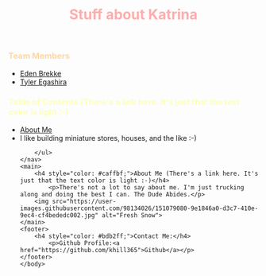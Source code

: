 <html>
    <head>
        <META charset="UTF-8">
        <meta name="author" content="Katrina Hill">
        <link href="style.css" rel="stylesheet">
        <title>Imagine Anything You Want for a Title</title>
    </head>
    <body>
        <header>
            <h1 style="color:#ffadad;">Stuff about Katrina</h1>
        </header>
    <nav>
        <h3 style="color: #ffd6a5;">Team Members</h3>
        <ul>
            <li><a href="https://eden-brekke.github.io/vigilant-fortnight/">Eden Brekke</a></li>
            <li><a href="https://github.com/wildwoodwaltz">Tyler Egashira</a></li>
        </ul>
        <h3 style="color: #fdffb6;">Table of Contents (There's a link here. It's just that the text color is light :-)</h3>
        <ul>
            <li><a href="#aboutme">About Me</a></li>
            <li>I like building miniature stores, houses, and the like :-)</li>
        
        </ul>
    </nav>
    <main>
        <h4 style="color: #caffbf;">About Me (There's a link here. It's just that the text color is light :-)</h4>
            <p>There's not a lot to say about me. I'm just trucking along and doing the best I can. The Dude Abides.</p>
        <img src="https://user-images.githubusercontent.com/98134026/151079080-9e1846a0-d3c7-410e-9ec4-cf4bededc002.jpg" alt="Fresh Snow">
    </main>
    <footer>
        <h4 style="color: #bdb2ff;">Contact Me:</h4>
            <p>Github Profile:<a href="https://github.com/khill365">Github</a></p>
    </footer>
    </body>
</html>
